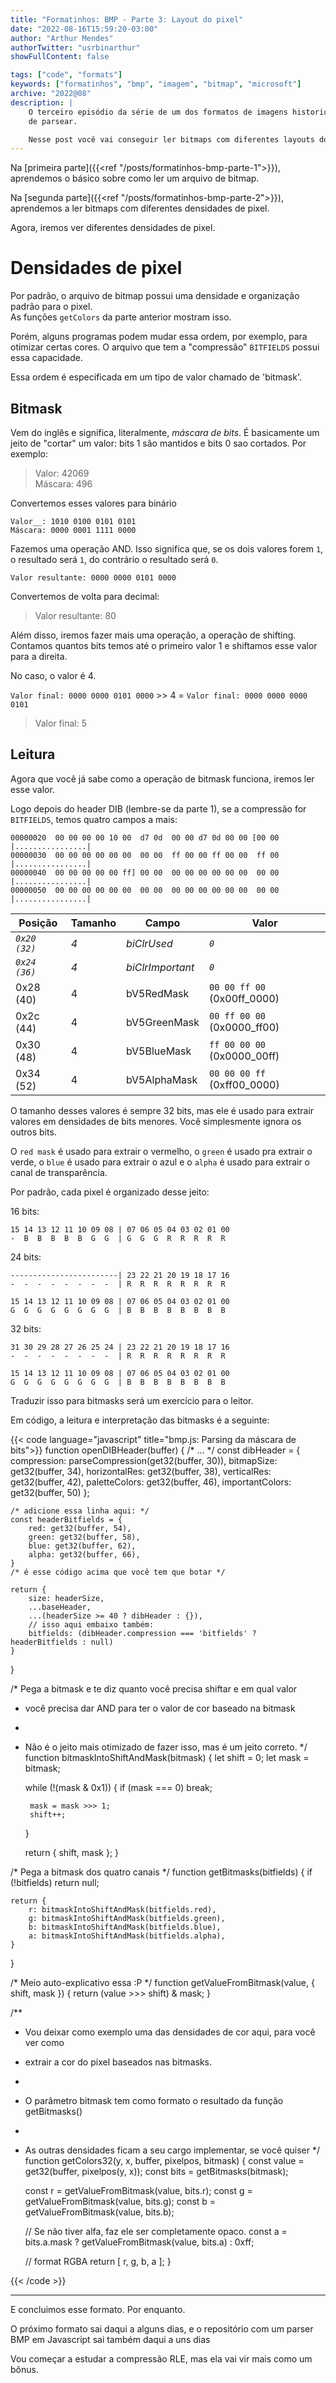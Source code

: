```yaml
---
title: "Formatinhos: BMP - Parte 3: Layout do pixel"
date: "2022-08-16T15:59:20-03:00"
author: "Arthur Mendes"
authorTwitter: "usrbinarthur"
showFullContent: false

tags: ["code", "formats"]
keywords: ["formatinhos", "bmp", "imagem", "bitmap", "microsoft"]
archive: "2022@08"
description: |
    O terceiro episódio da série de um dos formatos de imagens historicamente mais fáceis
    de parsear.

    Nesse post você vai conseguir ler bitmaps com diferentes layouts do pixel.
---
```


Na [primeira parte]({{<ref "/posts/formatinhos-bmp-parte-1">}}), aprendemos o básico sobre como
ler um arquivo de bitmap.

Na [segunda parte]({{<ref "/posts/formatinhos-bmp-parte-2">}}), aprendemos a ler bitmaps com 
diferentes densidades de pixel.

Agora, iremos ver diferentes densidades de pixel.

# Densidades de pixel

Por padrão, o arquivo de bitmap possui uma densidade e organização padrão para o pixel.\
As funções `getColors` da parte anterior mostram isso.

Porém, alguns programas podem mudar essa ordem, por exemplo, para otimizar certas cores. O arquivo
que tem a "compressão" `BITFIELDS` possui essa capacidade.

Essa ordem é especificada em um tipo de valor chamado de 'bitmask'.

## Bitmask

Vem do inglês e significa, literalmente, _máscara de bits_. É basicamente um jeito de "cortar" um
valor: bits 1 são mantidos e bits 0 sao cortados. Por exemplo:

> Valor: 42069\
> Máscara: 496

Convertemos esses valores para binário


`Valor__: 1010 0100 0101 0101`\
`Máscara: 0000 0001 1111 0000`

Fazemos uma operação AND. Isso significa que, se os dois valores forem `1`, o resultado será `1`,
do contrário o resultado será `0`.

`Valor resultante: 0000 0000 0101 0000`

Convertemos de volta para decimal:

> Valor resultante: 80

Além disso, iremos fazer mais uma operação, a operação de shifting. Contamos quantos bits temos
até o primeiro valor 1 e shiftamos esse valor para a direita.

No caso, o valor é 4.

`Valor final: 0000 0000 0101 0000` >> 4 = `Valor final: 0000 0000 0000 0101`

> Valor final: 5

## Leitura

Agora que você já sabe como a operação de bitmask funciona, iremos ler esse valor.

Logo depois do header DIB (lembre-se da parte 1), se a compressão for `BITFIELDS`, temos quatro 
campos a mais:

```
00000020  00 00 00 00 10 00  d7 0d  00 00 d7 0d 00 00 [00 00  |................|
00000030  00 00 00 00 00 00  00 00  ff 00 00 ff 00 00  ff 00  |................|
00000040  00 00 00 00 00 ff] 00 00  00 00 00 00 00 00  00 00  |................|
00000050  00 00 00 00 00 00  00 00  00 00 00 00 00 00  00 00  |................|
```

|    Posição    | Tamanho |    Campo          | Valor                         |
|---------------|---------|-------------------|-------------------------------|
| _`0x20 (32)`_ |  _4_    | _biClrUsed_       | _`0`_                         |
| _`0x24 (36)`_ |  _4_    | _biClrImportant_  | _`0`_                         |
| 0x28 (40)     |  4      | bV5RedMask        | `00 00 ff 00`  (0x00ff_0000)  |
| 0x2c (44)     |  4      | bV5GreenMask      | `00 ff 00 00`  (0x0000_ff00)  |
| 0x30 (48)     |  4      | bV5BlueMask       | `ff 00 00 00`  (0x0000_00ff)  |
| 0x34 (52)     |  4      | bV5AlphaMask      | `00 00 00 ff`  (0xff00_0000)  |

O tamanho desses valores é sempre 32 bits, mas ele é usado para extrair valores em densidades
de bits menores. Você simplesmente ignora os outros bits.

O `red mask` é usado para extrair o vermelho, o `green` é usado pra extrair o verde, o `blue` é
usado para extrair o azul e o `alpha` é usado para extrair o canal de transparência.

Por padrão, cada pixel é organizado desse jeito:

16 bits:
```
15 14 13 12 11 10 09 08 | 07 06 05 04 03 02 01 00
-  B  B  B  B  B  G  G  | G  G  G  R  R  R  R  R
``` 


24 bits: 
```
------------------------| 23 22 21 20 19 18 17 16
-  -  -  -  -  -  -  -  | R  R  R  R  R  R  R  R

15 14 13 12 11 10 09 08 | 07 06 05 04 03 02 01 00
G  G  G  G  G  G  G  G  | B  B  B  B  B  B  B  B
``` 

32 bits: 
```
31 30 29 28 27 26 25 24 | 23 22 21 20 19 18 17 16
-  -  -  -  -  -  -  -  | R  R  R  R  R  R  R  R

15 14 13 12 11 10 09 08 | 07 06 05 04 03 02 01 00
G  G  G  G  G  G  G  G  | B  B  B  B  B  B  B  B
``` 

Traduzir isso para bitmasks será um exercício para o leitor.

Em código, a leitura e interpretação das bitmasks é a seguinte:

{{< code language="javascript" title="bmp.js: Parsing da máscara de bits">}}
function openDIBHeader(buffer) {
    /* ... */
    const dibHeader = {
        compression: parseCompression(get32(buffer, 30)),
        bitmapSize: get32(buffer, 34),
        horizontalRes: get32(buffer, 38),
        verticalRes: get32(buffer, 42),
        paletteColors: get32(buffer, 46),
        importantColors: get32(buffer, 50)
    };

    /* adicione essa linha aqui: */
    const headerBitfields = {
        red: get32(buffer, 54),
        green: get32(buffer, 58),
        blue: get32(buffer, 62),
        alpha: get32(buffer, 66),
    }
    /* é esse código acima que você tem que botar */

    return {
        size: headerSize,
        ...baseHeader,
        ...(headerSize >= 40 ? dibHeader : {}),
        // isso aqui embaixo também: 
        bitfields: (dibHeader.compression === 'bitfields' ? headerBitfields : null)
    }
}

/* Pega a bitmask e te diz quanto você precisa shiftar e em qual valor
 * você precisa dar AND para ter o valor de cor baseado na bitmask
 *
 * Não é o jeito mais otimizado de fazer isso, mas é um jeito correto.
 */
function bitmaskIntoShiftAndMask(bitmask) {
    let shift = 0;
    let mask = bitmask;

    while (!(mask & 0x1)) {
        if (mask === 0)
            break;

        mask = mask >>> 1;
        shift++;
    }

    return { shift, mask };
}

/* Pega a bitmask dos quatro canais */
function getBitmasks(bitfields) {
    if (!bitfields)
        return null;

    return {
        r: bitmaskIntoShiftAndMask(bitfields.red),
        g: bitmaskIntoShiftAndMask(bitfields.green),
        b: bitmaskIntoShiftAndMask(bitfields.blue),
        a: bitmaskIntoShiftAndMask(bitfields.alpha),
    }
}

/* Meio auto-explicativo essa :P */
function getValueFromBitmask(value, { shift, mask }) {
    return (value >>> shift) & mask;
}

/**
 * Vou deixar como exemplo uma das densidades de cor aqui, para você ver como 
 * extrair a cor do pixel baseados nas bitmasks.
 *
 * O parâmetro bitmask tem como formato o resultado da função getBitmasks()
 *
 * As outras densidades ficam a seu cargo implementar, se você quiser
 */
function getColors32(y, x, buffer, pixelpos, bitmask) {
    const value = get32(buffer, pixelpos(y, x));
    const bits = getBitmasks(bitmask);
 
    const r = getValueFromBitmask(value, bits.r);
    const g = getValueFromBitmask(value, bits.g);
    const b = getValueFromBitmask(value, bits.b);
    
    // Se não tiver alfa, faz ele ser completamente opaco.
    const a = bits.a.mask ? getValueFromBitmask(value, bits.a) : 0xff;

    // format RGBA
    return [
        r, g, b, a
    ];
}

{{< /code >}}

-----

E concluimos esse formato. Por enquanto.

O próximo formato sai daqui a alguns dias, e o repositório com um parser BMP em Javascript 
sai também daqui a uns dias

Vou começar a estudar a compressão RLE, mas ela vai vir mais como um bônus.